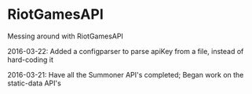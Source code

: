 # RiotGamesAPI
Messing around with RiotGamesAPI



2016-03-22: Added a configparser to parse apiKey from a file, instead of hard-coding it

2016-03-21: Have all the Summoner API's completed; Began work on the static-data API's
